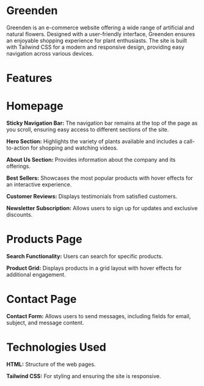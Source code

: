 # Greenden
Greenden is an e-commerce website offering a wide range of artificial and natural flowers. Designed with a user-friendly interface, Greenden ensures an enjoyable shopping experience for plant enthusiasts. The site is built with Tailwind CSS for a modern and responsive design, providing easy navigation across various devices.

# Features
# Homepage
**Sticky Navigation Bar:** The navigation bar remains at the top of the page as you scroll, ensuring easy access to different sections of the site.

**Hero Section:** Highlights the variety of plants available and includes a call-to-action for shopping and watching videos.

**About Us Section:** Provides information about the company and its offerings.

**Best Sellers:** Showcases the most popular products with hover effects for an interactive experience.

**Customer Reviews:** Displays testimonials from satisfied customers.

**Newsletter Subscription:** Allows users to sign up for updates and exclusive discounts.

# Products Page
**Search Functionality:** Users can search for specific products.

**Product Grid:** Displays products in a grid layout with hover effects for additional engagement.

# Contact Page
**Contact Form:** Allows users to send messages, including fields for email, subject, and message content.

# Technologies Used
**HTML:** Structure of the web pages.

**Tailwind CSS:** For styling and ensuring the site is responsive.

